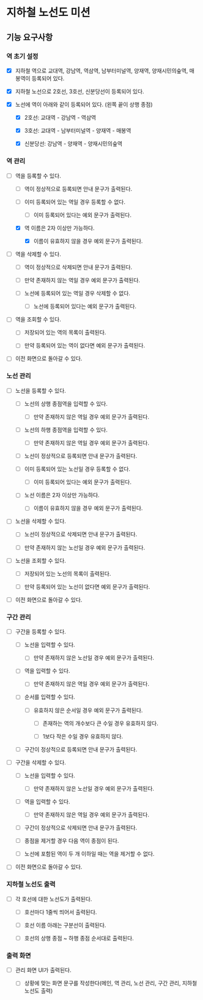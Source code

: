 # 지하철 노선도 미션

## 기능 요구사항

### 역 초기 설정

- [x] 지하철 역으로 교대역, 강남역, 역삼역, 남부터미널역, 양재역, 양재시민의숲역, 매봉역이 등록되어 있다.

- [x] 지하철 노선으로 2호선, 3호선, 신분당선이 등록되어 있다.

- [x] 노선에 역이 아래와 같이 등록되어 있다. (왼쪽 끝이 상행 종점)

  - [x] 2호선: 교대역 - 강남역 - 역삼역

  - [x] 3호선: 교대역 - 남부터미널역 - 양재역 - 매봉역

  - [x] 신분당선: 강남역 - 양재역 - 양재시민의숲역

### 역 관리

- [ ] 역을 등록할 수 있다.

  - [ ] 역이 정상적으로 등록되면 안내 문구가 출력된다.

  - [ ] 이미 등록되어 있는 역일 경우 등록할 수 없다.

    - [ ] 이미 등록되어 있다는 예외 문구가 출력된다.

  - [x] 역 이름은 2자 이상만 가능하다.

    - [x] 이름이 유효하지 않을 경우 예외 문구가 출력된다.

- [ ] 역을 삭제할 수 있다.

  - [ ] 역이 정상적으로 삭제되면 안내 문구가 출력된다.

  - [ ] 만약 존재하지 않는 역일 경우 예외 문구가 출력된다.

  - [ ] 노선에 등록되어 있는 역일 경우 삭제할 수 없다.

    - [ ] 노선에 등록되어 있다는 예외 문구가 출력된다.

- [ ] 역을 조회할 수 있다.

  - [ ] 저장되어 있는 역의 목록이 출력된다.

  - [ ] 만약 등록되어 있는 역이 없다면 예외 문구가 출력된다.

- [ ] 이전 화면으로 돌아갈 수 있다.

### 노선 관리

- [ ] 노선을 등록할 수 있다.

  - [ ] 노선의 상행 종점역을 입력할 수 있다.

    - [ ] 만약 존재하지 않은 역일 경우 예외 문구가 출력된다.

  - [ ] 노선의 하행 종점역을 입력할 수 있다.

    - [ ] 만약 존재하지 않은 역일 경우 예외 문구가 출력된다.

  - [ ] 노선이 정상적으로 등록되면 안내 문구가 출력된다.

  - [ ] 이미 등록되어 있는 노선일 경우 등록할 수 없다.

    - [ ] 이미 등록되어 있다는 예외 문구가 출력된다.

  - [ ] 노선 이름은 2자 이상만 가능하다.

    - [ ] 이름이 유효하지 않을 경우 예외 문구가 출력된다.

- [ ] 노선을 삭제할 수 있다.

  - [ ] 노선이 정상적으로 삭제되면 안내 문구가 출력된다.

  - [ ] 만약 존재하지 않는 노선일 경우 예외 문구가 출력된다.

- [ ] 노선을 조회할 수 있다.

  - [ ] 저장되어 있는 노선의 목록이 출력된다.

  - [ ] 만약 등록되어 있는 노선이 없다면 예외 문구가 출력된다.

- [ ] 이전 화면으로 돌아갈 수 있다.

### 구간 관리

- [ ] 구간을 등록할 수 있다.

  - [ ] 노선을 입력할 수 있다.

    - [ ] 만약 존재하지 않은 노선일 경우 예외 문구가 출력된다.

  - [ ] 역을 입력할 수 있다.

    - [ ] 만약 존재하지 않은 역일 경우 예외 문구가 출력된다.

  - [ ] 순서를 입력할 수 있다.

    - [ ] 유효하지 않은 순서일 경우 예외 문구가 출력된다.

      - [ ] 존재하는 역의 개수보다 큰 수일 경우 유효하지 않다.

      - [ ] 1보다 작은 수일 경우 유효하지 않다.

  - [ ] 구간이 정상적으로 등록되면 안내 문구가 출력된다.

- [ ] 구간을 삭제할 수 있다.

  - [ ] 노선을 입력할 수 있다.

    - [ ] 만약 존재하지 않은 노선일 경우 예외 문구가 출력된다.

  - [ ] 역을 입력할 수 있다.

    - [ ] 만약 존재하지 않은 역일 경우 예외 문구가 출력된다.

  - [ ] 구간이 정상적으로 삭제되면 안내 문구가 출력된다.

  - [ ] 종점을 제거할 경우 다음 역이 종점이 된다.

  - [ ] 노선에 포함된 역이 두 개 이하일 때는 역을 제거할 수 없다.

- [ ] 이전 화면으로 돌아갈 수 있다.

### 지하철 노선도 출력

- [ ] 각 호선에 대한 노선도가 출력된다.

  - [ ] 호선마다 1줄씩 띄어서 출력된다.

  - [ ] 호선 이름 아래는 구분선이 출력된다.

  - [ ] 호선의 상행 종점 ~ 하행 종점 순서대로 출력된다.

### 출력 화면

- [ ] 관리 화면 UI가 출력된다.

  - [ ] 상황에 맞는 화면 문구를 작성한다(메인, 역 관리, 노선 관리, 구간 관리, 지하철 노선도 출력)
